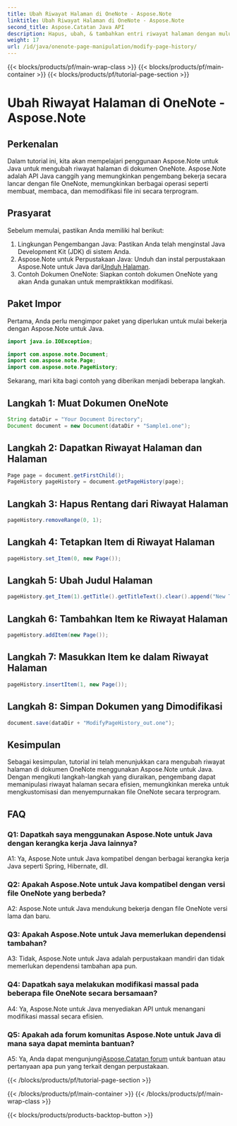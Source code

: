 ```yaml
---
title: Ubah Riwayat Halaman di OneNote - Aspose.Note
linktitle: Ubah Riwayat Halaman di OneNote - Aspose.Note
second_title: Aspose.Catatan Java API
description: Hapus, ubah, & tambahkan entri riwayat halaman dengan mulus! Panduan langkah demi langkah & kode untuk menguasai OneNote dengan Aspose.Note. #OneNote #Java #Aspose
weight: 17
url: /id/java/onenote-page-manipulation/modify-page-history/
---
```


{{< blocks/products/pf/main-wrap-class >}}
{{< blocks/products/pf/main-container >}}
{{< blocks/products/pf/tutorial-page-section >}}

# Ubah Riwayat Halaman di OneNote - Aspose.Note

## Perkenalan

Dalam tutorial ini, kita akan mempelajari penggunaan Aspose.Note untuk Java untuk mengubah riwayat halaman di dokumen OneNote. Aspose.Note adalah API Java canggih yang memungkinkan pengembang bekerja secara lancar dengan file OneNote, memungkinkan berbagai operasi seperti membuat, membaca, dan memodifikasi file ini secara terprogram.

## Prasyarat

Sebelum memulai, pastikan Anda memiliki hal berikut:

1. Lingkungan Pengembangan Java: Pastikan Anda telah menginstal Java Development Kit (JDK) di sistem Anda.
2.  Aspose.Note untuk Perpustakaan Java: Unduh dan instal perpustakaan Aspose.Note untuk Java dari[Unduh Halaman](https://releases.aspose.com/note/java/).
3. Contoh Dokumen OneNote: Siapkan contoh dokumen OneNote yang akan Anda gunakan untuk mempraktikkan modifikasi.

## Paket Impor

Pertama, Anda perlu mengimpor paket yang diperlukan untuk mulai bekerja dengan Aspose.Note untuk Java.

```java
import java.io.IOException;

import com.aspose.note.Document;
import com.aspose.note.Page;
import com.aspose.note.PageHistory;
```

Sekarang, mari kita bagi contoh yang diberikan menjadi beberapa langkah.

## Langkah 1: Muat Dokumen OneNote

```java
String dataDir = "Your Document Directory";
Document document = new Document(dataDir + "Sample1.one");
```

## Langkah 2: Dapatkan Riwayat Halaman dan Halaman

```java
Page page = document.getFirstChild();
PageHistory pageHistory = document.getPageHistory(page);
```

## Langkah 3: Hapus Rentang dari Riwayat Halaman

```java
pageHistory.removeRange(0, 1);
```

## Langkah 4: Tetapkan Item di Riwayat Halaman

```java
pageHistory.set_Item(0, new Page());
```

## Langkah 5: Ubah Judul Halaman

```java
pageHistory.get_Item(1).getTitle().getTitleText().clear().append("New Title");
```

## Langkah 6: Tambahkan Item ke Riwayat Halaman

```java
pageHistory.addItem(new Page());
```

## Langkah 7: Masukkan Item ke dalam Riwayat Halaman

```java
pageHistory.insertItem(1, new Page());
```

## Langkah 8: Simpan Dokumen yang Dimodifikasi

```java
document.save(dataDir + "ModifyPageHistory_out.one");
```

## Kesimpulan

Sebagai kesimpulan, tutorial ini telah menunjukkan cara mengubah riwayat halaman di dokumen OneNote menggunakan Aspose.Note untuk Java. Dengan mengikuti langkah-langkah yang diuraikan, pengembang dapat memanipulasi riwayat halaman secara efisien, memungkinkan mereka untuk mengkustomisasi dan menyempurnakan file OneNote secara terprogram.

## FAQ

### Q1: Dapatkah saya menggunakan Aspose.Note untuk Java dengan kerangka kerja Java lainnya?

A1: Ya, Aspose.Note untuk Java kompatibel dengan berbagai kerangka kerja Java seperti Spring, Hibernate, dll.

### Q2: Apakah Aspose.Note untuk Java kompatibel dengan versi file OneNote yang berbeda?

A2: Aspose.Note untuk Java mendukung bekerja dengan file OneNote versi lama dan baru.

### Q3: Apakah Aspose.Note untuk Java memerlukan dependensi tambahan?

A3: Tidak, Aspose.Note untuk Java adalah perpustakaan mandiri dan tidak memerlukan dependensi tambahan apa pun.

### Q4: Dapatkah saya melakukan modifikasi massal pada beberapa file OneNote secara bersamaan?

A4: Ya, Aspose.Note untuk Java menyediakan API untuk menangani modifikasi massal secara efisien.

### Q5: Apakah ada forum komunitas Aspose.Note untuk Java di mana saya dapat meminta bantuan?

 A5: Ya, Anda dapat mengunjungi[Aspose.Catatan forum](https://forum.aspose.com/c/note/28) untuk bantuan atau pertanyaan apa pun yang terkait dengan perpustakaan.

{{< /blocks/products/pf/tutorial-page-section >}}

{{< /blocks/products/pf/main-container >}}
{{< /blocks/products/pf/main-wrap-class >}}

{{< blocks/products/products-backtop-button >}}
